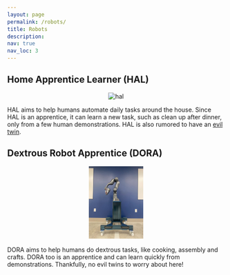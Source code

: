 ```yaml
---
layout: page
permalink: /robots/
title: Robots
description: 
nav: true
nav_loc: 3
---
```



## **H**ome **A**pprentice **L**earner (HAL)
<p style="text-align:center;">
<img src="../assets/img/robot/hal2.gif" style="width:50%;" alt="hal">
</p>

HAL aims to help humans automate daily tasks around the house. Since HAL is an apprentice, it can learn a new task, such as clean up after dinner, only from a few human demonstrations. HAL is also rumored to have an [evil twin](https://en.wikipedia.org/wiki/HAL_9000). 

## **D**extr**o**us **R**obot **A**pprentice (DORA)

<p style="text-align:center;">
<img src="../assets/img/robot/dora.jpg" style="width:25%;" alt="dora">
</p>

DORA aims to help humans do dextrous tasks, like cooking, assembly and crafts. DORA too is an apprentice and can learn quickly from demonstrations. Thankfully, no evil twins to worry about here!


